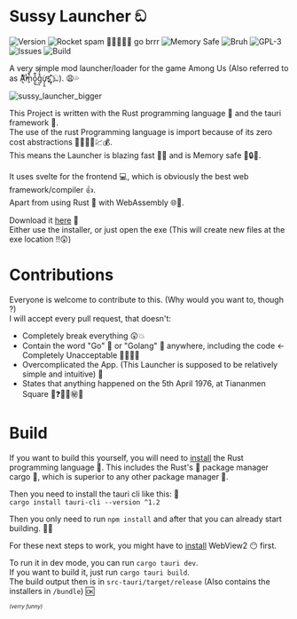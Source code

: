 
# Sussy Launcher ඞ
![Version](https://img.shields.io/github/v/release/RedstoneMedia/SussyLauncher?style=for-the-badge)
![Rocket spam 🚀🚀🚀🚀🚀 go brrr](https://img.shields.io/badge/blazingfast-%F0%9F%9A%80%F0%9F%92%A8-blueviolet?style=for-the-badge)
![Memory Safe](https://img.shields.io/badge/Memory%20Safe-%F0%9F%94%92-informational?style=for-the-badge)
![Bruh](https://img.shields.io/badge/Kids%20in%20the%20Basement-69%20%F0%9F%98%82%F0%9F%A4%A3-critical?style=for-the-badge)
![GPL-3](https://img.shields.io/github/license/RedstoneMedia/SussyLauncher?style=for-the-badge)
![Issues](https://img.shields.io/github/issues/RedstoneMedia/SussyLauncher?style=for-the-badge)
![Build](https://img.shields.io/github/workflow/status/RedstoneMedia/SussyLauncher/Rust?style=for-the-badge)


A very simple mod launcher/loader for the game Among Us (Also referred to as A̷͙ͭͫ̕ḿ̬̏ͤͅo̯̱̊͊͢ĝ̽̓̀͑ư̡͕̭̇s̠҉͍͊ͅ ඞ). 😩💦

![sussy_launcher_bigger](https://user-images.githubusercontent.com/34373974/140614792-05dbc9a7-0c37-4877-ba57-75b5987ce91b.png)

This Project is written with the Rust programming language 🚀 and the tauri framework 🚀. \
The use of the rust Programming language is import because of its zero cost abstractions 🚀🚀❌💱💹💰. \
This means the Launcher is blazing fast 🚀💨 and is Memory safe 🚀🔒💾.

It uses svelte for the frontend 💻, which is obviously the best web framework/compiler 👍. \
Apart from using Rust 🚀 with WebAssembly 🌐🔨.

Download it [here](https://github.com/RedstoneMedia/SussyLauncher/releases) 🔽 \
Either use the installer, or just open the exe (This will create new files at the exe location ‼😲)

# Contributions
Everyone is welcome to contribute to this. (Why would you want to, though ?) \
I will accept every pull request, that doesn't:
- Completely break everything 😲💥
- Contain the word "Go" 🤡 or "Golang" 🤡 anywhere, including the code <- Completely Unacceptable 🚫🙅‍♂️😳
- Overcomplicated the App. (This Launcher is supposed to be relatively simple and intuitive) 🥶
- States that anything happened on the 5th April 1976, at Tiananmen Square 🚷❓❌🈲㊙🙈

# Build
If you want to build this yourself, you will need to [install](https://www.rust-lang.org/tools/install) the Rust programming language 🚀.
This includes the Rust's 🚀 package manager cargo 🚀, which is superior to any other package manager 💯.

Then you need to install the tauri cli like this: 🔽 \
`cargo install tauri-cli --version ^1.2`

Then you only need to run `npm install` and after that you can already start building. 👨‍💻

For these next steps to work, you might have to [install](https://developer.microsoft.com/en-us/microsoft-edge/webview2/#download-section) WebView2 😶 first.

To run it in dev mode, you can run `cargo tauri dev`. \
If you want to build it, just run `cargo tauri build`. \
The build output then is in `src-tauri/target/release` (Also contains the installers in `/bundle`) 🆗

<sup><sub>*(verry funny)*</sub></sup>
